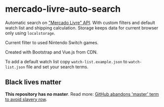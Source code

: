# mercado-livre-auto-search

Automatic search on ["Mercado Livre" API][meli-api]. With custom filters and default watch list
and shipping calculation. Storage keeps data for current browser only using `localstorage`.

Current filter to used Nintendo Switch games.

Created with Bootstrap and Vue.js from CDN.

To add a default watch list copy `watch-list.example.json` to `watch-list.json` file and set your search terms.

## Black lives matter

**This repository has no master**. Read more:
[GitHub abandons 'master' term to avoid slavery row][master-replace].

[master-replace]: https://www.bbc.com/news/technology-53050955
[meli-api]: https://developers.mercadolivre.com.br/pt_br/guia-para-produtos
